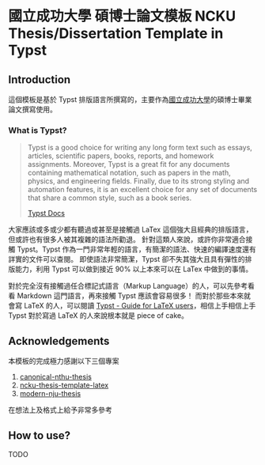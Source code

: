 # 國立成功大學 碩博士論文模板 NCKU Thesis/Dissertation Template in Typst

## Introduction

這個模板是基於 Typst 排版語言所撰寫的，主要作為[國立成功大學](https://www.ncku.edu.tw/)的碩博士畢業論文撰寫使用。

### What is Typst?

> Typst is a good choice for writing any long form text such as essays, articles, scientific papers, books, reports, and homework assignments.
> Moreover, Typst is a great fit for any documents containing mathematical notation, such as papers in the math, physics, and engineering fields.
> Finally, due to its strong styling and automation features, it is an excellent choice for any set of documents that share a common style, such as a book series.
>
> [Typst Docs](https://typst.app/docs/tutorial/)

大家應該或多或少都有聽過或甚至是接觸過 LaTex 這個強大且經典的排版語言，但或許也有很多人被其複雜的語法所勸退。
針對這類人來說，或許你非常適合接觸 Typst。Typst 作為一門非常年輕的語言，有簡潔的語法、快速的編譯速度還有詳實的文件可以查閱。
即使語法非常簡潔，Typst 卻不失其強大且具有彈性的排版能力，利用 Typst 可以做到接近 90% 以上本來可以在 LaTex 中做到的事情。

對於完全沒有接觸過任合標記式語言（Markup Language）的人，可以先參考看看 Markdown 這門語言，再來接觸 Typst 應該會容易很多！
而對於那些本來就會寫 LaTeX 的人，可以閱讀 [Typst - Guide for LaTeX users](https://typst.app/docs/guides/guide-for-latex-users/)，相信上手相信上手 Typst 對於寫過 LaTeX 的人來說根本就是 piece of cake。

## Acknowledgements

本模板的完成極力感謝以下三個專案

1. [canonical-nthu-thesis](https://github.com/kotatsuyaki/canonical-nthu-thesis)
2. [ncku-thesis-template-latex](https://github.com/wengan-li/ncku-thesis-template-latex)
3. [modern-nju-thesis](https://github.com/nju-lug/modern-nju-thesis)

在想法上及格式上給予非常多參考

## How to use?

TODO
